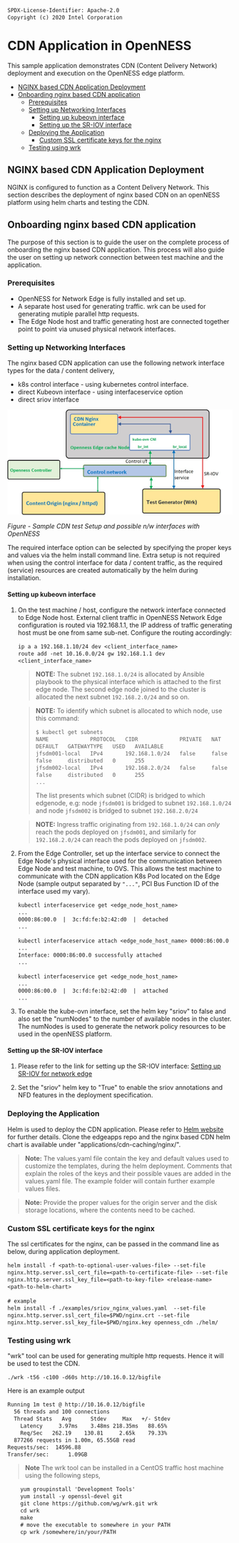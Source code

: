 ```text
SPDX-License-Identifier: Apache-2.0
Copyright (c) 2020 Intel Corporation
```

# CDN Application in OpenNESS
This sample application demonstrates CDN (Content Delivery Network) deployment and execution on the OpenNESS edge platform.

- [NGINX based CDN Application Deployment](#nginx-based-cdn-application-deployment)
- [Onboarding nginx based CDN application](#onboarding-nginx-based-cdn-application)
  - [Prerequisites](#prerequisites)
  - [Setting up Networking Interfaces](#setting-up-networking-interfaces)
    - [Setting up kubeovn interface](#setting-up-kubeovn-interface)
    - [Setting up the SR-IOV interface](#setting-up-the-sr-iov-interface)
  - [Deploying the Application](#deploying-the-application)
    - [Custom SSL certificate keys for the nginx](#Custom-ssl-certificate-keys-for-the-nginx)
  - [Testing using wrk](#testing-using-wrk)


## NGINX based CDN Application Deployment
NGINX is configured to function as a Content Delivery Network. This section describes the deployment of nginx based CDN on an openNESS platform using helm charts and testing the CDN.

## Onboarding nginx based CDN application
The purpose of this section is to guide the user on the complete process of onboarding the nginx based CDN application. This process will also guide the user on setting up network connection between test machine and the application. 

### Prerequisites

* OpenNESS for Network Edge is fully installed and set up.
* A separate host used for generating traffic. wrk can be used for generating mutiple parallel http requests.
* The Edge Node host and traffic generating host are connected together point to point via unused physical network interfaces.

### Setting up Networking Interfaces
The nginx based CDN application can use the following network interface types for the data / content delivery,

* k8s control interface - using kubernetes control interface.
* direct Kubeovn interface - using interfaceservice option
* direct sriov interface

![Sample CDN Setup](cdn-nginx-network.jpg)

_Figure - Sample CDN test Setup and possible n/w interfaces with OpenNESS_

The required interface option can be selected by specifying the proper keys and values via the helm install command line.
Extra setup is not required when using the control interface for data / content traffic, as the required (service) resources are created automatically by the helm during installation.

#### Setting up kubeovn interface
1. On the test machine / host, configure the network interface connected to Edge Node host. External client traffic in OpenNESS Network Edge configuration is routed via 192.168.1.1, the IP address of traffic generating host must be one from same sub-net. Configure the routing accordingly:
   ```
   ip a a 192.168.1.10/24 dev <client_interface_name>
   route add -net 10.16.0.0/24 gw 192.168.1.1 dev <client_interface_name>
   ```

   > **NOTE:** The subnet `192.168.1.0/24` is allocated by Ansible playbook to the physical interface which is attached to the first edge node. The second edge node joined to the cluster is allocated the next subnet `192.168.2.0/24` and so on.

   > **NOTE:** To identify which subnet is allocated to which node, use this command:
   >  ```shell
   >  $ kubectl get subnets
   >  NAME             PROTOCOL   CIDR             PRIVATE   NAT     DEFAULT   GATEWAYTYPE   USED   AVAILABLE
   >  jfsdm001-local   IPv4       192.168.1.0/24   false     false   false     distributed   0      255
   >  jfsdm002-local   IPv4       192.168.2.0/24   false     false   false     distributed   0      255
   >  ...
   >  ```
   >
   > The list presents which subnet (CIDR) is bridged to which edgenode, e.g: node `jfsdm001` is bridged to subnet `192.168.1.0/24` and node `jfsdm002` is bridged to subnet `192.168.2.0/24`

   > **NOTE:** Ingress traffic originating from `192.168.1.0/24` can *only* reach the pods deployed on `jfsdm001`, and similarly for `192.168.2.0/24` can reach the pods deployed on `jfsdm002`.

2. From the Edge Controller, set up the interface service to connect the Edge Node's physical interface used for the communication between Edge Node and test machine, to OVS. This allows the test machine to communicate with the CDN application K8s Pod located on the Edge Node (sample output separated by `"..."`, PCI Bus Function ID of the interface used my vary).
   ```
   kubectl interfaceservice get <edge_node_host_name>
   ...
   0000:86:00.0  |  3c:fd:fe:b2:42:d0  |  detached
   ...
    
   kubectl interfaceservice attach <edge_node_host_name> 0000:86:00.0
   ...
   Interface: 0000:86:00.0 successfully attached
   ...

   kubectl interfaceservice get <edge_node_host_name>
   ...
   0000:86:00.0  |  3c:fd:fe:b2:42:d0  |  attached
   ...
   ```
  3. To enable the kube-ovn interface, set the helm key "sriov" to false and also set the "numNodes" to the number of available nodes in the cluster. The numNodes is used to generate the network policy resources to be used in the openNESS platform.
  
#### Setting up the SR-IOV interface

1. Please refer to the link for setting up the SR-IOV interface: [Setting up SR-IOV for network edge](https://github.com/otcshare/specs/blob/master/doc/enhanced-platform-awareness/openness-sriov-multiple-interfaces.md#sriov-for-network-edge)

2. Set the "sriov" helm key to "True" to enable the sriov annotations and NFD features in the deployment specification.

### Deploying the Application

Helm is used to deploy the CDN application. Please refer to [Helm website](https://helm.sh/) for further details.
Clone the edgeapps repo and the nginx based CDN helm chart is available under "applications/cdn-caching/nginx/".

> **Note:** The values.yaml file contain the key and default values used to customize the templates, during the helm deployment. Comments that explain the roles of the keys and their possible vaues are added in the values.yaml file. The example folder will contain further example values files. 

> **Note:** Provide the proper values for the origin server and the disk storage locations, where the contents need to be cached.

### Custom SSL certificate keys for the nginx

The ssl certificates for the nginx, can be passed in the command line as below, during application deployment.

```shell
helm install -f <path-to-optional-user-values-file> --set-file nginx.http.server.ssl_cert_file=<path-to-certificate-file> --set-file nginx.http.server.ssl_key_file=<path-to-key-file> <release-name> <path-to-helm-chart>

# example
helm install -f ./examples/sriov_nginx_values.yaml  --set-file nginx.http.server.ssl_cert_file=$PWD/nginx.crt --set-file nginx.http.server.ssl_key_file=$PWD/nginx.key openness_cdn ./helm/
```
### Testing using wrk
"wrk" tool can be used for generating multiple http requests. Hence it will be used to test the CDN.
```shell
./wrk -t56 -c100 -d60s http://10.16.0.12/bigfile
```
Here is an example output
```
Running 1m test @ http://10.16.0.12/bigfile
  56 threads and 100 connections
  Thread Stats   Avg      Stdev     Max   +/- Stdev
    Latency     3.97ms    3.48ms 218.35ms   88.65%
    Req/Sec   262.19    130.81     2.65k    79.33%
  877266 requests in 1.00m, 65.55GB read
Requests/sec:  14596.88
Transfer/sec:      1.09GB
```
> **Note** The wrk tool can be installed in a CentOS traffic host machine using the following steps,
```
	yum groupinstall 'Development Tools'
	yum install -y openssl-devel git 
	git clone https://github.com/wg/wrk.git wrk
	cd wrk
	make
	# move the executable to somewhere in your PATH
	cp wrk /somewhere/in/your/PATH
```
